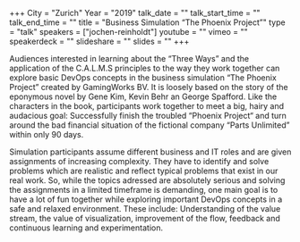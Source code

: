 +++
City = "Zurich"
Year = "2019"
talk_date = ""
talk_start_time = ""
talk_end_time = ""
title = "Business Simulation “The Phoenix Project”"
type = "talk"
speakers = ["jochen-reinholdt"]
youtube = ""
vimeo = ""
speakerdeck = ""
slideshare = ""
slides = ""
+++

Audiences interested in learning about the “Three Ways” and the application of the
C.A.L.M.S principles to the way they work together can explore basic DevOps concepts in
the business simulation “The Phoenix Project” created by GamingWorks BV. It is loosely
based on the story of the eponymous novel by Gene Kim, Kevin Behr an George Spafford.
Like the characters in the book, participants work together to meet a big, hairy and audacious
goal: Successfully finish the troubled “Phoenix Project“ and turn around the bad financial
situation of the fictional company “Parts Unlimited” within only 90 days.

Simulation participants assume different business and IT roles and are given assignments of
increasing complexity. They have to identify and solve problems which are realistic and
reflect typical problems that exist in our real work. So, while the topics adressed are
absolutely serious and solving the assignments in a limited timeframe is demanding, one
main goal is to have a lot of fun together while exploring important DevOps concepts in a
safe and relaxed environment. These include: Understanding of the value stream, the value
of visualization, improvement of the flow, feedback and continuous learning and
experimentation.
